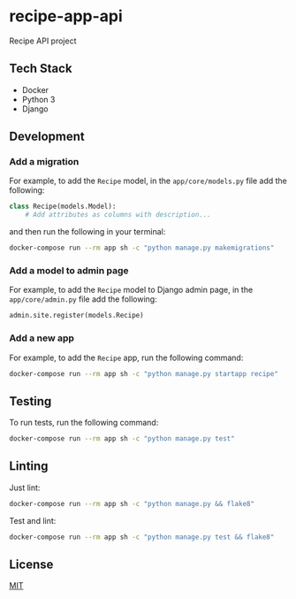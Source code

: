 # recipe-app-api

Recipe API project

## Tech Stack

- Docker
- Python 3
- Django

## Development

### Add a migration

For example, to add the `Recipe` model, in the `app/core/models.py` file add the following:

```python
class Recipe(models.Model):
    # Add attributes as columns with description...
```

and then run the following in your terminal:

```bash
docker-compose run --rm app sh -c "python manage.py makemigrations"
```

### Add a model to admin page

For example, to add the `Recipe` model to Django admin page, in the `app/core/admin.py` file add the following:

```python
admin.site.register(models.Recipe)
```

### Add a new app

For example, to add the `Recipe` app, run the following command:

```bash
docker-compose run --rm app sh -c "python manage.py startapp recipe"
```

## Testing

To run tests, run the following command:

```bash
docker-compose run --rm app sh -c "python manage.py test"
```

## Linting

Just lint:

```bash
docker-compose run --rm app sh -c "python manage.py && flake8"
```

Test and lint:

```bash
docker-compose run --rm app sh -c "python manage.py test && flake8"
```

## License

[MIT](https://choosealicense.com/licenses/mit/)
